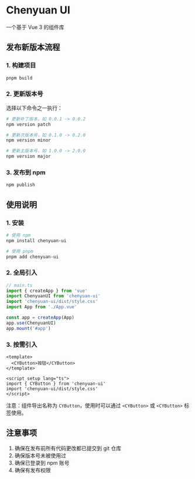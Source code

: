 # Chenyuan UI

一个基于 Vue 3 的组件库

## 发布新版本流程

### 1. 构建项目
```bash
pnpm build
```

### 2. 更新版本号
选择以下命令之一执行：
```bash
# 更新补丁版本，如 0.0.1 -> 0.0.2
npm version patch

# 更新次版本号，如 0.1.0 -> 0.2.0
npm version minor

# 更新主版本号，如 1.0.0 -> 2.0.0
npm version major
```

### 3. 发布到 npm
```bash
npm publish
```

## 使用说明

### 1. 安装
```bash
# 使用 npm
npm install chenyuan-ui

# 使用 pnpm
pnpm add chenyuan-ui
```

### 2. 全局引入
```typescript
// main.ts
import { createApp } from 'vue'
import ChenyuanUI from 'chenyuan-ui'
import 'chenyuan-ui/dist/style.css'
import App from './App.vue'

const app = createApp(App)
app.use(ChenyuanUI)
app.mount('#app')
```

### 3. 按需引入
```vue
<template>
  <CYButton>按钮</CYButton>
</template>

<script setup lang="ts">
import { CYButton } from 'chenyuan-ui'
import 'chenyuan-ui/dist/style.css'
</script>
```

注意：组件导出名称为 `CYButton`，使用时可以通过 `<CYButton>` 或 `<CYButton>` 标签使用。

## 注意事项
1. 确保在发布前所有代码更改都已提交到 git 仓库
2. 确保版本号未被使用过
3. 确保已登录到 npm 账号
4. 确保有发布权限
